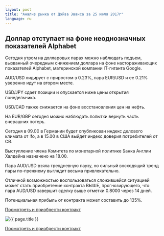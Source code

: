 ```yaml
---
layout: post
title: "Анализ рынка от Дэйва Эванса за 25 июля 2017г"
language: ru
---
```

## Доллар отступает на фоне неоднозначных показателей Alphabet

Сегодня утром на долларовых парах можно наблюдать подъем, вызванный очередным снижением доллара на фоне настораживающих показателей Alphabet, материнской компании IT-гиганта Google. 

AUD/USD лидирует с приростом в 0.23%, пара EUR/USD и ее 0.21% уверенно идут на втором месте.

USD/JPY сдает позиции и опускается ниже цены открытия понедельника.

USD/CAD также снижается на фоне восстановления цен на нефть.

На EUR/GBP сегодня можно наблюдать попытки вернуть часть вчерашних потерь.

 
Сегодня в 09.00 в Германии будет опубликован индекс делового климата от Ifo, а в 15.00 в США выйдет индекс доверия потребителей от CB.

Выступление члена Комитета по монетарной политике Банка Англии Халдейна назначено на 18.00.
 
 
Пара AUD/USD взяла трехдневную паузу, но сильный восходящий тренд пары по-прежнему выглядит весьма привлекательно.

Отличной возможностью воспользоваться сложившейся ситуацией может стать приобретение контракта ВЫШЕ, прогнозирующего, что пара AUD/USD завершит сделку выше отметки 0.8000 через 14 дней. 

Потенциальная прибыль от контракта может составить до 135%.

<a href="http://record.binary.com/_bivVDfg8lHux76XffYA0JmNd7ZgqdRLk/1/?market=forex&underlying=frxAUDUSD&formname=higherlower&duration_amount=14&duration_units=d&amount=10&amount_type=payout&expiry_type=duration&barrier=0.8&s=1&t=64x8ZM25MAoSm4S4pTfrCp0co5lt24DG" target="_blank">Посмотреть и приобрести контракт</a>

<img src="{{ site.url }}/images/ru-25-july-17.png" alt="{{ page.title }}"  title="{{ page.title }}">

<a href="%LINK%%?https://www.binary.com/d/trade.cgi?market=forex&underlying=frxAUDUSD&formname=higherlower&duration_amount=14&duration_units=d&amount=10&amount_type=payout&expiry_type=duration&barrier=0.8&s=1&t=64x8ZM25MAoSm4S4pTfrCp0co5lt24DG" target="_blank">Посмотреть и приобрести контракт</a>